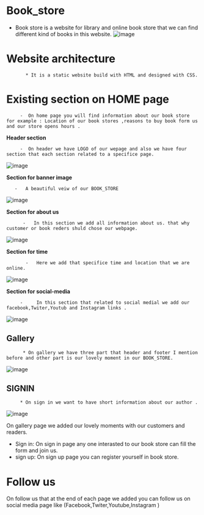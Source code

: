 # Book_store
* Book store is a website for library and online book store that we can find different kind of books in this website.
![image](https://user-images.githubusercontent.com/100950189/184987215-842ac165-c2e9-4bb1-9539-708abf6cf07a.png)

# Website architecture 
           * It is a static website build with HTML and designed with CSS.

 # Existing section on HOME page
 
         -  On home page you will find information about our book store for example : Location of our book stores ,reasons to buy book form us and our store opens hours .

   **Header section**

         -  On header we have LOGO of our wepage and also we have four section that each section related to a specifice page.
         
   ![image](https://user-images.githubusercontent.com/100950189/185083580-8a1a1a75-f82a-4f7d-9edd-5e3f8ca38abc.png)

  **Section for banner image**

       -   A beautiful veiw of our BOOK_STORE
             
   ![image](https://user-images.githubusercontent.com/100950189/185087219-3531ebe1-6e21-4aa4-922f-f6e2df3703b8.png)

  **Section for about us**

          -   In this section we add all information about us. that why customer or book reders shuld chose our webpage.

![image](https://user-images.githubusercontent.com/100950189/185094025-439a5b3a-0202-4298-92cb-e98f45940b1d.png)

   **Section for time**
   
           -   Here we add that specifice time and location that we are online.
               
![image](https://user-images.githubusercontent.com/100950189/185093859-3f6d7cd6-153d-4254-9360-4416d9013695.png)

 **Section for social-media**
              
         -     In this section that related to social medial we add our facebook,Twiter,Youtub and Instagram links .
              
   ![image](https://user-images.githubusercontent.com/100950189/185091095-e40aef01-9aaa-4624-ba94-b4ced07cbaa9.png)

##  Gallery
          * On gallery we have three part that header and footer I mention before and other part is our lovely moment in our BOOK_STORE.
          
![image](https://user-images.githubusercontent.com/100950189/185095354-fccedb1f-d3bc-40ae-b456-2838f490025a.png)

## SIGNIN
         * On sign in we want to have short information about our author .
         
![image](https://user-images.githubusercontent.com/100950189/185096310-3d4db98f-d37f-4209-a842-af13a6984057.png)



 On gallery page we added our lovely moments with our customers and readers.
 * Sign in:
 On sign in page any one interasted to our book store can fill the form and join us. 
 * sign up:
On sign up page you can register yourself in book store.
# Follow us
On follow us that at the end of each page we added you can follow us on social media page like (Facebook,Twiter,Youtube,Instagram )
